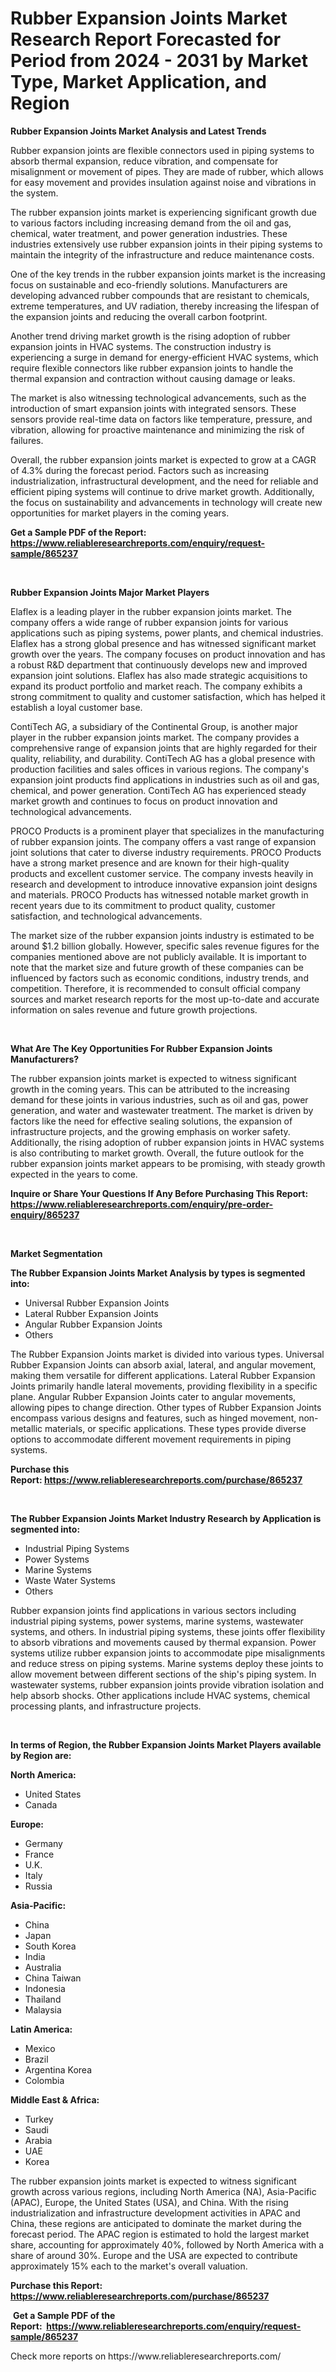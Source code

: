 <p><h1>Rubber Expansion Joints Market Research Report Forecasted for Period from 2024 -  2031 by Market Type, Market Application, and Region</h1></p><p><strong>Rubber Expansion Joints Market Analysis and Latest Trends</strong></p>
<p><p>Rubber expansion joints are flexible connectors used in piping systems to absorb thermal expansion, reduce vibration, and compensate for misalignment or movement of pipes. They are made of rubber, which allows for easy movement and provides insulation against noise and vibrations in the system.</p><p>The rubber expansion joints market is experiencing significant growth due to various factors including increasing demand from the oil and gas, chemical, water treatment, and power generation industries. These industries extensively use rubber expansion joints in their piping systems to maintain the integrity of the infrastructure and reduce maintenance costs.</p><p>One of the key trends in the rubber expansion joints market is the increasing focus on sustainable and eco-friendly solutions. Manufacturers are developing advanced rubber compounds that are resistant to chemicals, extreme temperatures, and UV radiation, thereby increasing the lifespan of the expansion joints and reducing the overall carbon footprint.</p><p>Another trend driving market growth is the rising adoption of rubber expansion joints in HVAC systems. The construction industry is experiencing a surge in demand for energy-efficient HVAC systems, which require flexible connectors like rubber expansion joints to handle the thermal expansion and contraction without causing damage or leaks.</p><p>The market is also witnessing technological advancements, such as the introduction of smart expansion joints with integrated sensors. These sensors provide real-time data on factors like temperature, pressure, and vibration, allowing for proactive maintenance and minimizing the risk of failures.</p><p>Overall, the rubber expansion joints market is expected to grow at a CAGR of 4.3% during the forecast period. Factors such as increasing industrialization, infrastructural development, and the need for reliable and efficient piping systems will continue to drive market growth. Additionally, the focus on sustainability and advancements in technology will create new opportunities for market players in the coming years.</p></p>
<p><strong>Get a Sample PDF of the Report:&nbsp; <a href="https://www.reliableresearchreports.com/enquiry/request-sample/865237">https://www.reliableresearchreports.com/enquiry/request-sample/865237</a></strong></p>
<p>&nbsp;</p>
<p><strong>Rubber Expansion Joints Major Market Players</strong></p>
<p><p>Elaflex is a leading player in the rubber expansion joints market. The company offers a wide range of rubber expansion joints for various applications such as piping systems, power plants, and chemical industries. Elaflex has a strong global presence and has witnessed significant market growth over the years. The company focuses on product innovation and has a robust R&D department that continuously develops new and improved expansion joint solutions. Elaflex has also made strategic acquisitions to expand its product portfolio and market reach. The company exhibits a strong commitment to quality and customer satisfaction, which has helped it establish a loyal customer base.</p><p>ContiTech AG, a subsidiary of the Continental Group, is another major player in the rubber expansion joints market. The company provides a comprehensive range of expansion joints that are highly regarded for their quality, reliability, and durability. ContiTech AG has a global presence with production facilities and sales offices in various regions. The company's expansion joint products find applications in industries such as oil and gas, chemical, and power generation. ContiTech AG has experienced steady market growth and continues to focus on product innovation and technological advancements.</p><p>PROCO Products is a prominent player that specializes in the manufacturing of rubber expansion joints. The company offers a vast range of expansion joint solutions that cater to diverse industry requirements. PROCO Products have a strong market presence and are known for their high-quality products and excellent customer service. The company invests heavily in research and development to introduce innovative expansion joint designs and materials. PROCO Products has witnessed notable market growth in recent years due to its commitment to product quality, customer satisfaction, and technological advancements.</p><p>The market size of the rubber expansion joints industry is estimated to be around $1.2 billion globally. However, specific sales revenue figures for the companies mentioned above are not publicly available. It is important to note that the market size and future growth of these companies can be influenced by factors such as economic conditions, industry trends, and competition. Therefore, it is recommended to consult official company sources and market research reports for the most up-to-date and accurate information on sales revenue and future growth projections.</p></p>
<p>&nbsp;</p>
<p><strong>What Are The Key Opportunities For Rubber Expansion Joints Manufacturers?</strong></p>
<p><p>The rubber expansion joints market is expected to witness significant growth in the coming years. This can be attributed to the increasing demand for these joints in various industries, such as oil and gas, power generation, and water and wastewater treatment. The market is driven by factors like the need for effective sealing solutions, the expansion of infrastructure projects, and the growing emphasis on worker safety. Additionally, the rising adoption of rubber expansion joints in HVAC systems is also contributing to market growth. Overall, the future outlook for the rubber expansion joints market appears to be promising, with steady growth expected in the years to come.</p></p>
<p><strong>Inquire or Share Your Questions If Any Before Purchasing This Report: <a href="https://www.reliableresearchreports.com/enquiry/pre-order-enquiry/865237">https://www.reliableresearchreports.com/enquiry/pre-order-enquiry/865237</a></strong></p>
<p>&nbsp;</p>
<p><strong>Market Segmentation</strong></p>
<p><strong>The Rubber Expansion Joints Market Analysis by types is segmented into:</strong></p>
<p><ul><li>Universal Rubber Expansion Joints</li><li>Lateral Rubber Expansion Joints</li><li>Angular Rubber Expansion Joints</li><li>Others</li></ul></p>
<p><p>The Rubber Expansion Joints market is divided into various types. Universal Rubber Expansion Joints can absorb axial, lateral, and angular movement, making them versatile for different applications. Lateral Rubber Expansion Joints primarily handle lateral movements, providing flexibility in a specific plane. Angular Rubber Expansion Joints cater to angular movements, allowing pipes to change direction. Other types of Rubber Expansion Joints encompass various designs and features, such as hinged movement, non-metallic materials, or specific applications. These types provide diverse options to accommodate different movement requirements in piping systems.</p></p>
<p><strong>Purchase this Report:&nbsp;<a href="https://www.reliableresearchreports.com/purchase/865237">https://www.reliableresearchreports.com/purchase/865237</a></strong></p>
<p>&nbsp;</p>
<p><strong>The Rubber Expansion Joints Market Industry Research by Application is segmented into:</strong></p>
<p><ul><li>Industrial Piping Systems</li><li>Power Systems</li><li>Marine Systems</li><li>Waste Water Systems</li><li>Others</li></ul></p>
<p><p>Rubber expansion joints find applications in various sectors including industrial piping systems, power systems, marine systems, wastewater systems, and others. In industrial piping systems, these joints offer flexibility to absorb vibrations and movements caused by thermal expansion. Power systems utilize rubber expansion joints to accommodate pipe misalignments and reduce stress on piping systems. Marine systems deploy these joints to allow movement between different sections of the ship's piping system. In wastewater systems, rubber expansion joints provide vibration isolation and help absorb shocks. Other applications include HVAC systems, chemical processing plants, and infrastructure projects.</p></p>
<p>&nbsp;</p>
<p><strong>In terms of Region, the Rubber Expansion Joints Market Players available by Region are:</strong></p>
<p>
    <p> <strong> North America: </strong>
        <ul>
            <li>United States</li>
            <li>Canada</li>
        </ul>
        </p> 
    <p> <strong> Europe: </strong>
        <ul>
            <li>Germany</li>
            <li>France</li>
            <li>U.K.</li>
            <li>Italy</li>
            <li>Russia</li>
        </ul>
        </p> 
    <p> <strong> Asia-Pacific: </strong>
        <ul>
            <li>China</li>
            <li>Japan</li>
            <li>South Korea</li>
            <li>India</li>
            <li>Australia</li>
            <li>China Taiwan</li>
            <li>Indonesia</li>
            <li>Thailand</li>
            <li>Malaysia</li>
        </ul>
        </p> 
    <p> <strong> Latin America: </strong>
        <ul>
            <li>Mexico</li>
            <li>Brazil</li>
            <li>Argentina Korea</li>
            <li>Colombia</li>
        </ul>
        </p> 
    <p> <strong> Middle East & Africa: </strong>
        <ul>
            <li>Turkey</li>
            <li>Saudi</li>
            <li>Arabia</li>
            <li>UAE</li>
            <li>Korea</li>
        </ul>
    </p>
    </p>
<p><p>The rubber expansion joints market is expected to witness significant growth across various regions, including North America (NA), Asia-Pacific (APAC), Europe, the United States (USA), and China. With the rising industrialization and infrastructure development activities in APAC and China, these regions are anticipated to dominate the market during the forecast period. The APAC region is estimated to hold the largest market share, accounting for approximately 40%, followed by North America with a share of around 30%. Europe and the USA are expected to contribute approximately 15% each to the market's overall valuation.</p></p>
<p><strong>Purchase this Report: <a href="https://www.reliableresearchreports.com/purchase/865237">https://www.reliableresearchreports.com/purchase/865237</a></strong></p>
<p>&nbsp;<strong>Get a Sample PDF of the Report:&nbsp;&nbsp;<a href="https://www.reliableresearchreports.com/enquiry/request-sample/865237">https://www.reliableresearchreports.com/enquiry/request-sample/865237</a></strong></p>
<p><strong></strong></p>
<p>Check more reports on https://www.reliableresearchreports.com/</p>